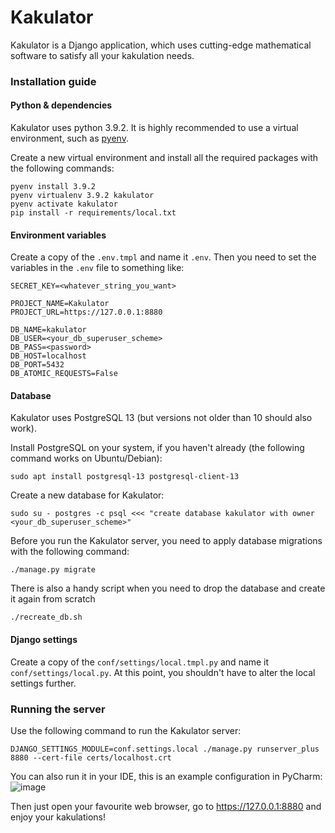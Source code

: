 # Kakulator

Kakulator is a Django application, which uses cutting-edge mathematical software to satisfy all your kakulation needs.


### Installation guide
#### Python & dependencies
Kakulator uses python 3.9.2. It is highly recommended to use a virtual environment, such as [pyenv](https://github.com/pyenv/pyenv).

 Create a new virtual environment and install all the required packages with the following commands:
```
pyenv install 3.9.2
pyenv virtualenv 3.9.2 kakulator
pyenv activate kakulator
pip install -r requirements/local.txt
```

#### Environment variables
Create a copy of the `.env.tmpl` and name it `.env`. Then you need to set the variables in the `.env` file to something like:
```
SECRET_KEY=<whatever_string_you_want>

PROJECT_NAME=Kakulator
PROJECT_URL=https://127.0.0.1:8880

DB_NAME=kakulator
DB_USER=<your_db_superuser_scheme>
DB_PASS=<password>
DB_HOST=localhost
DB_PORT=5432
DB_ATOMIC_REQUESTS=False
```

#### Database
Kakulator uses PostgreSQL 13 (but versions not older than 10 should also work).

Install PostgreSQL on your system, if you haven't already (the following command works on Ubuntu/Debian):
```
sudo apt install postgresql-13 postgresql-client-13
```

Create a new database for Kakulator:
```
sudo su - postgres -c psql <<< "create database kakulator with owner <your_db_superuser_scheme>"
```

Before you run the Kakulator server, you need to apply database migrations with the following command:
```
./manage.py migrate
```

There is also a handy script when you need to drop the database and create it again from scratch
```
./recreate_db.sh
```

#### Django settings
Create a copy of the `conf/settings/local.tmpl.py` and name it `conf/settings/local.py`. At this point, you shouldn't have to alter the local settings further.

### Running the server
Use the following command to run the Kakulator server:
```
DJANGO_SETTINGS_MODULE=conf.settings.local ./manage.py runserver_plus 8880 --cert-file certs/localhost.crt
```
You can also run it in your IDE, this is an example configuration in PyCharm:
![image](https://user-images.githubusercontent.com/48059207/111070372-c4387e00-84d1-11eb-990c-01636fa12b5e.png)

Then just open your favourite web browser, go to https://127.0.0.1:8880 and enjoy your kakulations!

